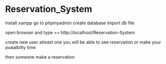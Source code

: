 # Reservation_System

install xampp
go to phpmyadmin
create database
import db file

open browser and type == http://localhost/Reservation-System

create new user atleast one
you will be able to see reservation or make your avaialbilty time

then someone make a reservation
